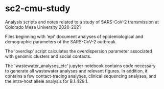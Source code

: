 # sc2-cmu-study
Analysis scripts and notes related to a study of SARS-CoV-2 transmission at Colorado Mesa University 2020-2021

Files beginning with 'epi' document analyses of epidemiological and demographic parameters of the SARS-CoV-2 outbreak.

The 'overdisp' script calculates the overdispersion parameter associated with genomic clusters and social contacts.

The 'wastewater_analyses_etc' jupyter notebook contains code necessary to generate all wastewater analyses and relevant figures. In addition, it contains a few contact-tracing analyses, clinical sequencing analyses, and the intra-host allele analysis for B.1.429.1.
